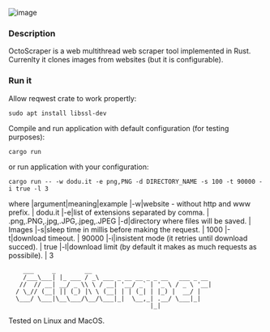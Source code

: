 ![image](https://user-images.githubusercontent.com/6343630/228673532-1777e0bf-eb28-4381-8ae8-093a1688b524.png)

### Description
OctoScraper is a web multithread web scraper tool implemented in Rust. Currenlty it clones images from websites (but it is configurable).

### Run it
Allow reqwest crate to work propertly:
```
sudo apt install libssl-dev
```

Compile and run application with default configuration (for testing purposes):
```
cargo run
```

or run application with your configuration:
```
cargo run -- -w dodu.it -e png,PNG -d DIRECTORY_NAME -s 100 -t 90000 -i true -l 3
```
where 
|argument|meaning|example
|-w|website - without http and www prefix. | dodu.it
|-e|list of extensions separated by comma. | .png,.PNG,.jpg,.JPG,.jpeg,.JPEG
|-d|directory where files will be saved. | Images
|-s|sleep time in millis before making the request. | 1000
|-t|download timeout. | 90000
|-i|insistent mode (it retries until download succed). | true
|-l|download limit (by default it makes as much requests as possibile). | 3


```
    ___     _        __                                
    /___\___| |_ ___ / _\ ___ _ __ __ _ _ __   ___ _ __ 
   //  // __| __/ _ \\ \ / __| '__/ _` | '_ \ / _ \ '__|
  / \_// (__| || (_) |\ \ (__| | | (_| | |_) |  __/ |   
  \___/ \___|\__\___/\__/\___|_|  \__,_| .__/ \___|_|   
                                       |_|              
```    


Tested on Linux and MacOS.
